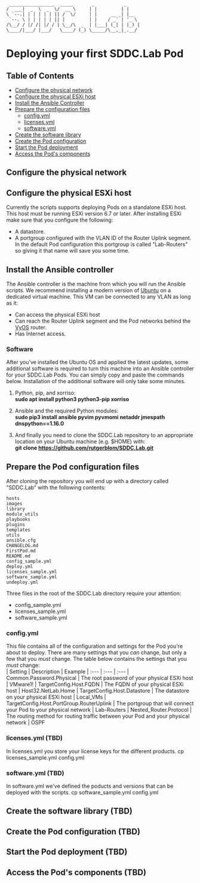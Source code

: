      _________________  _____       _           _     
    /  ___|  _  \  _  \/  __ \     | |         | |    
    \ `--.| | | | | | || /  \/     | |     __ _| |__  
     `--. \ | | | | | || |         | |    / _` | '_ \ 
    /\__/ / |/ /| |/ / | \__/\  _  | |___| (_| | |_) |
    \____/|___/ |___/   \____/ (_) \_____/\__,_|_.__/ 

# Deploying your first SDDC.Lab Pod

## Table of Contents
* [Configure the physical network](#Configure-your-physical-network)
* [Configure the physical ESXi host](#Configure-the-physical-ESXi-host)
* [Install the Ansible Controller](#Install-the-Ansible-Controller)
* [Prepare the configuration files](#Prepare-the-configuration-files)
  * [config.yml](#config.yml)
  * [licenses.yml](#licenses.yml)
  * [software.yml](#software.yml)
* [Create the software library](#Create-the-software-library)
* [Create the Pod configuration](#Create-the-Pod-configuration)
* [Start the Pod deployment](#Start-the-Pod-deployment)
* [Access the Pod's components](#Access-the-Pod's-components)

## Configure the physical network

## Configure the physical ESXi host
Currently the scripts supports deploying Pods on a standalone ESXi host. This host must be running ESXi version 6.7 or later. After installing ESXi make sure that you configure the following:

* A datastore.
* A portgroup configured with the VLAN ID of the Router Uplink segment. In the default Pod configuration this portgroup is called "Lab-Routers" so giving it that name will save you some time. 

## Install the Ansible controller

The Ansible controller is the machine from which you will run the Ansible scripts. We recommend installing a modern version of [Ubuntu](https://ubuntu.com/download) on a dedicated virtual machine. This VM can be connected to any VLAN as long as it:

* Can access the physical ESXi host
* Can reach the Router Uplink segment and the Pod networks behind the [VyOS](https://www.vyos.io/) router.
* Has Internet access.

### Software
After you've installed the Ubuntu OS and applied the latest updates, some additional software is required to turn this machine into an Ansible controller for your SDDC.Lab Pods. You can simply copy and paste the commands below. Installation of the additional software will only take some minutes.

1. Python, pip, and xorriso:  
**sudo apt install python3 python3-pip xorriso**

1. Ansible and the required Python modules:  
**sudo pip3 install ansible pyvim pyvmomi netaddr jmespath dnspython==1.16.0**

1. And finally you need to clone the SDDC.Lab repository to an appropriate location on your Ubuntu machine (e.g. $HOME) with:  
**git clone https://github.com/rutgerblom/SDDC.Lab.git**

## Prepare the Pod configuration files
After cloning the repository you will end up with a directory called "SDDC.Lab" with the following contents:

    hosts
    images
    library
    module_utils
    playbooks
    plugins
    templates
    utils
    ansible.cfg
    CHANGELOG.md
    FirstPod.md
    README.md
    config_sample.yml
    deploy.yml
    licenses_sample.yml
    software_sample.yml
    undeploy.yml

Three files in the root of the SDDC.Lab directory require your attention:
* config_sample.yml
* licenses_sample.yml
* software_sample.yml

### config.yml
This file contains all of the configuration and settings for the Pod you're about to deploy. There are many settings that you *can* change, but only a few that you *must* change. The table below contains the settings that you *must* change:
<br>
| Setting                                  | Description                                                                       | Example
| :---                                     | :---                                                                              | :---
| Common.Password.Physical                 | The root password of your physical ESXi host                                      | VMware1!
| TargetConfig.Host.FQDN                   | The FQDN of your physical ESXi host                                               | Host32.NetLab.Home
| TargetConfig.Host.Datastore              | The datastore on your physical ESXi host                                          | Local_VMs
| TargetConfig.Host.PortGroup.RouterUplink | The portgroup that will connect your Pod to your physical network                 | Lab-Routers
| Nested_Router.Protocol                   | The routing method for routing traffic between your Pod and your physical network | OSPF
 <br>

### licenses.yml (TBD)
In licenses.yml you store your license keys for the different products. 
cp licenses_sample.yml config.yml

### software.yml (TBD)
In software.yml we've defined the poducts and versions that can be deployed with the scripts.
cp software_sample.yml config.yml

## Create the software library (TBD)

## Create the Pod configuration (TBD)

## Start the Pod deployment (TBD)

## Access the Pod's components (TBD)
